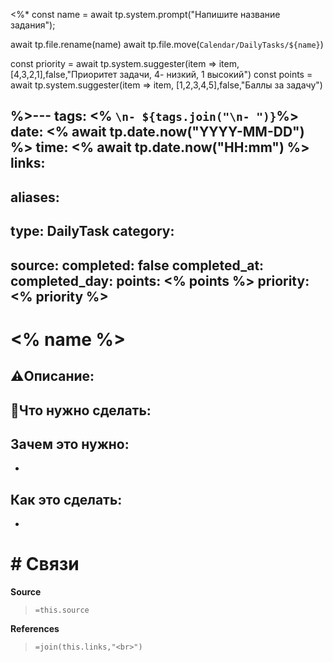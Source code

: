 <%*
const name = await tp.system.prompt("Напишите название задания");

await tp.file.rename(name)
await tp.file.move(`Calendar/DailyTasks/${name}`)

const priority = await tp.system.suggester(item => item, [4,3,2,1],false,"Приоритет задачи, 4- низкий, 1 высокий")
const points = await tp.system.suggester(item => item, [1,2,3,4,5],false,"Баллы за задачу")

%>---
tags: <% `\n- ${tags.join("\n- ")}`%>
date: <% await tp.date.now("YYYY-MM-DD") %>
time: <% await tp.date.now("HH:mm") %>
links: 
-
aliases: 
-
type: DailyTask
category: 
- 
source:
completed: false
completed_at: 
completed_day: 
points: <% points %>
priority: <% priority %>
---
# <% name %>
## ⚠️Описание:



## 📝Что нужно сделать:


## Зачем это нужно:
-

## Как это сделать: 
-


# # Связи

**Source**
>`=this.source`

**References**
>`=join(this.links,"<br>")`